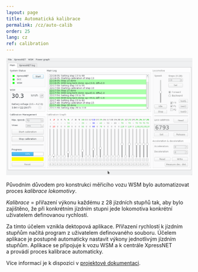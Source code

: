 ```yaml
---
layout: page
title: Automatická kalibrace
permalink: /cz/auto-calib
order: 25
lang: cz
ref: calibration
---
```


![GUI aplikace Automatic Calibration](/assets/img/ac_progress.png)

Původním důvodem pro konstrukci měřicího vozu WSM bylo automatizovat proces
*kalibrace lokomotivy*.

*Kalibrace* = přiřazení výkonu každému z 28 jízdních stupňů tak, aby bylo
zajištěno, že při konkrétním jízdním stupni jede lokomotiva konkrétní
uživatelem definovanou rychlostí.

Za tímto účelem vznikla dektopová aplikace. Přiřazení rychlostí k jízdním
stupňům načítá program z uživatelem definovaného souboru. Účelem aplikace je
postupně automaticky nastavit výkony jednotlivým jízdním stupňům. Aplikace se
připojuje k vozu WSM a k centrále XpressNET a provádí proces kalibrace
automaticky.

Více informací je k dispozici v [projektové
dokumentaci](https://github.com/kmzbrnoI/automatic-calibration).
